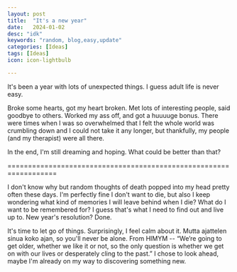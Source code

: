 ```yaml
---
layout: post
title:  "It's a new year"
date:   2024-01-02
desc: "idk"
keywords: "random, blog,easy,update"
categories: [Ideas]
tags: [Ideas]
icon: icon-lightbulb

---
```

It's been a year with lots of unexpected things. I guess adult life is never easy. 

Broke some hearts, got my heart broken. Met lots of interesting people, said goodbye to others.
Worked my ass off, and got a huuuuge bonus. 
There were times when I was so overwhelmed that I felt the whole world was crumbling down and I could not take it any longer, but thankfully, my people (and my therapist) were all there.

In the end, I'm still dreaming and hoping. What could be better than that?

==================================================================

I don't know why but random thoughts of death popped into my head pretty often these days. I'm perfectly fine I don't want to die, but also I keep wondering what kind of memories I will leave behind when I die? What do I want to be remembered for? I guess that's what I need to find out and live up to. New year's resolution? Done.

It's time to let go of things. Surprisingly, I feel calm about it. Mutta ajattelen sinua koko ajan, so you'll never be alone. 
From HIMYM -- “We’re going to get older, whether we like it or not, so the only question is whether we get on with our lives or desperately cling to the past.” 
I chose to look ahead, maybe I'm already on my way to discovering something new. 





 
